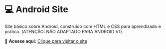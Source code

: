 # 💻 Android Site

Site básico sobre Android, construído com HTML e CSS para aprendizado e prática. (ATENÇÃO: NÃO ADAPTADO PARA ANDROID V1).

🔗 **Acesse aqui:** [Clique para visitar o site](https://jose33-afk.github.io/Android-site/)
